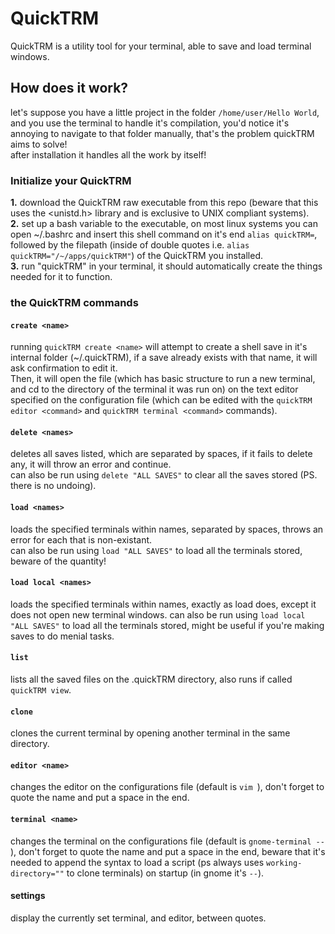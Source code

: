 # QuickTRM
QuickTRM is a utility tool for your terminal, able to save and load terminal windows.

## How does it work?
let's suppose you have a little project in the folder ```/home/user/Hello World```, and you use the terminal to handle it's compilation, you'd notice it's annoying to navigate to that folder manually, that's the problem quickTRM aims to solve!\
after installation it handles all the work by itself!

###  Initialize your QuickTRM
**1.** download the QuickTRM raw executable from this repo (beware that this uses the <unistd.h> library and is exclusive to UNIX compliant systems).\
**2.** set up a bash variable to the executable, on most linux systems you can open ~/.bashrc and insert this shell command on it's end ```alias quickTRM=```, followed by the filepath (inside of double quotes i.e. ```alias quickTRM="/~/apps/quickTRM"```) of the QuickTRM you installed.\
**3.** run "quickTRM" in your terminal, it should automatically create the things needed for it to function.

### the QuickTRM commands

#### ```create <name>```
running ```quickTRM create <name>``` will attempt to create a shell save in it's internal folder (~/.quickTRM), if a save already exists with that name, it will ask confirmation to edit it.\
Then, it will open the file (which has basic structure to run a new terminal, and cd to the directory of the terminal it was run on) on the text editor specified on the configuration file (which can be edited with the ```quickTRM editor <command>``` and ```quickTRM terminal <command>``` commands).

#### ```delete <names>```
deletes all saves listed, which are separated by spaces, if it fails to delete any, it will throw an error and continue. \
can also be run using ```delete "ALL SAVES"``` to clear all the saves stored (PS. there is no undoing).

#### ```load <names>```
loads the specified terminals within names, separated by spaces, throws an error for each that is non-existant. \
can also be run using ```load "ALL SAVES"``` to load all the terminals stored, beware of the quantity!

#### ```load local <names>```
loads the specified terminals within names, exactly as load does, except it does not open new terminal windows.
can also be run using ```load local "ALL SAVES"``` to load all the terminals stored, might be useful if you're making saves to do menial tasks.

#### ```list```
lists all the saved files on the .quickTRM directory, also runs if called ```quickTRM view```.

#### ```clone```
clones the current terminal by opening another terminal in the same directory.

#### ```editor <name>```
changes the editor on the configurations file (default is ```vim ```), don't forget to quote the name and put a space in the end.

#### ```terminal <name>```
changes the terminal on the configurations file (default is ```gnome-terminal -- ```), don't forget to quote the name and put a space in the end, beware that it's needed to append the syntax to load a script (ps always uses ```working-directory=""``` to clone terminals) on startup (in gnome it's ``` -- ```).

#### settings
display the currently set terminal, and editor, between quotes.
